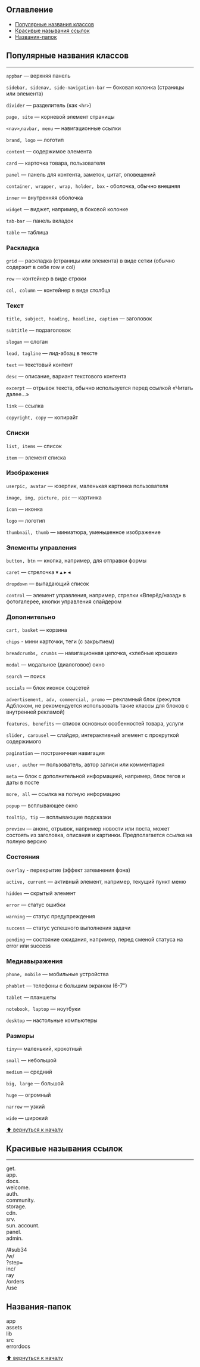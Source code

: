 <!-- TODO полная проверка -->

## Оглавление

- [Популярные названия классов](#популярные-названия-классов)
- [Красивые называния ссылок](#красивые-называния-ссылок)
- [Названия-папок](#названия-папок)

## Популярные названия классов

---

`appbar` — верхняя панель

`sidebar, sidenav, side-navigation-bar` — боковая колонка (страницы или элемента)

`divider` — разделитель (как `<hr>`)

`page, site` — корневой элемент страницы

`<nav>`,`navbar, menu` — навигационные ссылки

`brand, logo` — логотип

`content` — содержимое элемента

`card` — карточка товара, пользователя

`panel` — панель для контента, заметок, цитат, оповещений

`container, wrapper, wrap, holder, box` - оболочка, обычно внешняя

`inner` — внутренняя оболочка

`widget` — виджет, например, в боковой колонке

`tab-bar` — панель вкладок

`table` — таблица

### Раскладка

`grid` — раскладка (страницы или элемента) в виде сетки (обычно содержит в себе row и col)

`row` — контейнер в виде строки

`col, column` — контейнер в виде столбца

### Текст

`title, subject, heading, headline, caption` — заголовок

`subtitle` — подзаголовок

`slogan` — слоган

`lead, tagline` — лид-абзац в тексте

`text` — текстовый контент

`desc` — описание, вариант текстового контента

`excerpt` — отрывок текста, обычно используется перед ссылкой «Читать далее…»

`link` — ссылка

`copyright, copy` — копирайт

### Списки

`list, items` — список

`item` — элемент списка

### Изображения

`userpic, avatar` — юзерпик, маленькая картинка пользователя

`image, img, picture, pic` — картинка

`icon` — иконка

`logo` — логотип

`thumbnail, thumb` — миниатюра, уменьшенное изображение

### Элементы управления

`button, btn` — кнопка, например, для отправки формы

`caret` — стрелочка ▾ ▴ ▸ ◂

`dropdown` — выпадающий список

`control` — элемент управления, например, стрелки «Вперёд/назад» в фотогалерее, кнопки управления слайдером

### Дополнительно

`cart, basket` — корзина

`сhips` - мини карточки, теги (с закрытием)

`breadcrumbs, crumbs` — навигационная цепочка, «хлебные крошки»

`modal` — модальное (диалоговое) окно

`search` — поиск

`socials` — блок иконок соцсетей

`advertisement, adv, commercial, promo` — рекламный блок (режутся Адблоком, не рекомендуется использовать такие классы для блоков с внутренней рекламой)

`features, benefits` — список основных особенностей товара, услуги

`slider, carousel` — слайдер, интерактивный элемент с прокруткой содержимого

`pagination` — постраничная навигация

`user, author` — пользователь, автор записи или комментария

`meta` — блок с дополнительной информацией, например, блок тегов и даты в посте

`more, all` — ссылка на полную информацию

`popup` — всплывающее окно

`tooltip, tip` — всплывающие подсказки

`preview` — анонс, отрывок, например новости или поста, может состоять из заголовка, описания и картинки. Предполагается ссылка на полную версию

### Состояния

`overlay` - перекрытие (эффект затемнения фона)

`active, current` — активный элемент, например, текущий пункт меню

`hidden` — скрытый элемент

`error` — статус ошибки

`warning` — статус предупреждения

`success` — статус успешного выполнения задачи

`pending` — состояние ожидания, например, перед сменой статуса на error или success

### Медиавыражения

`phone, mobile` — мобильные устройства

`phablet` — телефоны с большим экраном (6-7″)

`tablet` — планшеты

`notebook, laptop` — ноутбуки

`desktop` — настольные компьютеры

### Размеры

`tiny`— маленький, крохотный

`small` — небольшой

`medium` — средний

`big, large` — большой

`huge` — огромный

`narrow` — узкий

`wide` — широкий

[⬆ вернуться к началу](#оглавление)

## Красивые называния ссылок

---

get.  
app.  
docs.  
welcome.  
auth.  
community.  
storage.  
cdn.  
srv.  
sun.
account.  
panel.  
admin.

/#sub34  
/w/  
?step=  
inc/  
ray  
/orders  
/use

## Названия-папок

app  
assets  
lib  
src  
errordocs

[⬆ вернуться к началу](#оглавление)
